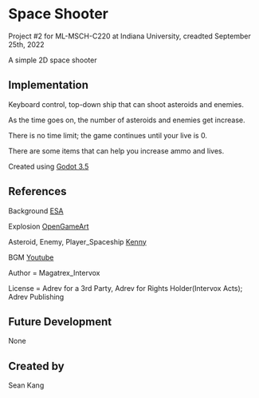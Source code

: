 # Space Shooter

Project #2 for ML-MSCH-C220 at Indiana University, creadted September 25th, 2022

A simple 2D space shooter


## Implementation
Keyboard control, top-down ship that can shoot asteroids and enemies.

As the time goes on, the number of asteroids and enemies get increase.

There is no time limit; the game continues until your live is 0.

There are some items that can help you increase ammo and lives. 

Created using [Godot 3.5](https://godotengine.org/download)

## References
Background [ESA](https://esahubble.org/images/potw1834a/)

Explosion [OpenGameArt](https://opengameart.org/content/explosion-sheet)

Asteroid, Enemy, Player_Spaceship [Kenny](https://kenney.nl/assets/space-shooter-redux)

BGM [Youtube](https://www.youtube.com/watch?v=7lwPjKg_g3k)

  Author = Magatrex_Intervox
  
  License = Adrev for a 3rd Party, Adrev for Rights Holder(Intervox Acts); Adrev Publishing
  
## Future Development
None

## Created by
Sean Kang
